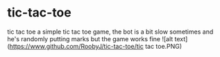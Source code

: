 # tic-tac-toe
tic tac toe 
a simple tic tac toe game,
the bot is a bit slow sometimes and he's randomly putting marks but the game works fine
![alt text](https://www.github.com/RoobyJ/tic-tac-toe/tic tac toe.PNG)
